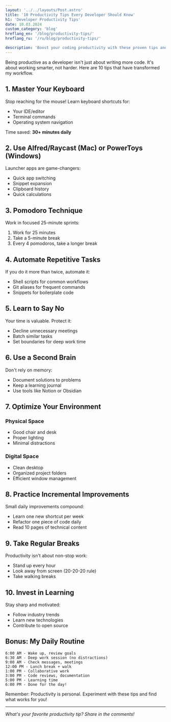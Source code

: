 ```yaml
---
layout: '../../layouts/Post.astro'
title: '10 Productivity Tips Every Developer Should Know'
h1: 'Developer Productivity Tips'
date: 10.03.2024
custom_category: 'blog'
hreflang_en: '/blog/productivity-tips/'
hreflang_ru: '/ru/blog/productivity-tips/'

description: 'Boost your coding productivity with these proven tips and techniques.'
---
```


Being productive as a developer isn't just about writing more code. It's about working smarter, not harder. Here are 10 tips that have transformed my workflow.
## 1. Master Your Keyboard

Stop reaching for the mouse! Learn keyboard shortcuts for:
- Your IDE/editor
- Terminal commands
- Operating system navigation

Time saved: **30+ minutes daily**

## 2. Use Alfred/Raycast (Mac) or PowerToys (Windows)

Launcher apps are game-changers:
- Quick app switching
- Snippet expansion
- Clipboard history
- Quick calculations

## 3. Pomodoro Technique

Work in focused 25-minute sprints:
1. Work for 25 minutes
2. Take a 5-minute break
3. Every 4 pomodoros, take a longer break

## 4. Automate Repetitive Tasks

If you do it more than twice, automate it:
- Shell scripts for common workflows
- Git aliases for frequent commands
- Snippets for boilerplate code

## 5. Learn to Say No

Your time is valuable. Protect it:
- Decline unnecessary meetings
- Batch similar tasks
- Set boundaries for deep work time

## 6. Use a Second Brain

Don't rely on memory:
- Document solutions to problems
- Keep a learning journal
- Use tools like Notion or Obsidian

## 7. Optimize Your Environment

### Physical Space
- Good chair and desk
- Proper lighting
- Minimal distractions

### Digital Space
- Clean desktop
- Organized project folders
- Efficient window management

## 8. Practice Incremental Improvements

Small daily improvements compound:
- Learn one new shortcut per week
- Refactor one piece of code daily
- Read 10 pages of technical content

## 9. Take Regular Breaks

Productivity isn't about non-stop work:
- Stand up every hour
- Look away from screen (20-20-20 rule)
- Take walking breaks

## 10. Invest in Learning

Stay sharp and motivated:
- Follow industry trends
- Learn new technologies
- Contribute to open source

## Bonus: My Daily Routine

```
6:00 AM - Wake up, review goals
6:30 AM - Deep work session (no distractions)
9:00 AM - Check messages, meetings
12:00 PM - Lunch break + walk
1:00 PM - Collaborative work
3:00 PM - Code reviews, documentation
5:00 PM - Learning time
6:00 PM - Done for the day!
```

Remember: Productivity is personal. Experiment with these tips and find what works for you!

---

*What's your favorite productivity tip? Share in the comments!* 